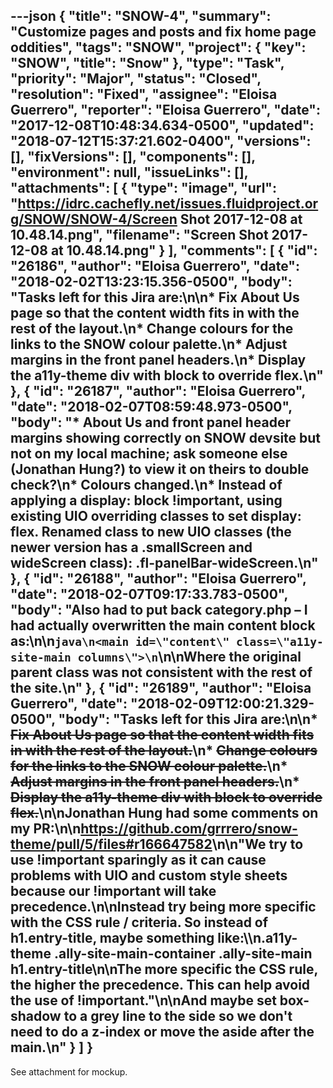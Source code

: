 ---json
{
  "title": "SNOW-4",
  "summary": "Customize pages and posts and fix home page oddities",
  "tags": "SNOW",
  "project": {
    "key": "SNOW",
    "title": "Snow"
  },
  "type": "Task",
  "priority": "Major",
  "status": "Closed",
  "resolution": "Fixed",
  "assignee": "Eloisa Guerrero",
  "reporter": "Eloisa Guerrero",
  "date": "2017-12-08T10:48:34.634-0500",
  "updated": "2018-07-12T15:37:21.602-0400",
  "versions": [],
  "fixVersions": [],
  "components": [],
  "environment": null,
  "issueLinks": [],
  "attachments": [
    {
      "type": "image",
      "url": "https://idrc.cachefly.net/issues.fluidproject.org/SNOW/SNOW-4/Screen Shot 2017-12-08 at 10.48.14.png",
      "filename": "Screen Shot 2017-12-08 at 10.48.14.png"
    }
  ],
  "comments": [
    {
      "id": "26186",
      "author": "Eloisa Guerrero",
      "date": "2018-02-02T13:23:15.356-0500",
      "body": "Tasks left for this Jira are:\n\n* Fix About Us page so that the content width fits in with the rest of the layout.\n* Change colours for the links to the SNOW colour palette.\n* Adjust margins in the front panel headers.\n* Display the a11y-theme div with block to override flex.\n"
    },
    {
      "id": "26187",
      "author": "Eloisa Guerrero",
      "date": "2018-02-07T08:59:48.973-0500",
      "body": "* About Us and front panel header margins showing correctly on SNOW devsite but not on my local machine; ask someone else (Jonathan Hung?) to view it on theirs to double check?\n* Colours changed.\n* Instead of applying a display: block !important, using existing UIO overriding classes to set display: flex. Renamed class to new UIO classes (the newer version has a .smallScreen and wideScreen class): .fl-panelBar-wideScreen.\n"
    },
    {
      "id": "26188",
      "author": "Eloisa Guerrero",
      "date": "2018-02-07T09:17:33.783-0500",
      "body": "Also had to put back category.php – I had actually overwritten the main content block as:\n\n```java\n<main id=\"content\" class=\"a11y-site-main columns\">\n```\n\nWhere the original parent class was not consistent with the rest of the site.\n"
    },
    {
      "id": "26189",
      "author": "Eloisa Guerrero",
      "date": "2018-02-09T12:00:21.329-0500",
      "body": "Tasks left for this Jira are:\n\n* ~~Fix About Us page so that the content width fits in with the rest of the layout.~~\n* ~~Change colours for the links to the SNOW colour palette.~~\n* ~~Adjust margins in the front panel headers.~~\n* ~~Display the a11y-theme div with block to override flex.~~\n\nJonathan Hung had some comments on my PR:\n\n<https://github.com/grrrero/snow-theme/pull/5/files#r166647582>\n\n\"We try to use !important sparingly as it can cause problems with UIO and custom style sheets because our !important will take precedence.\n\nInstead try being more specific with the CSS rule / criteria. So instead of h1.entry-title, maybe something like:\\\n.a11y-theme .ally-site-main-container .ally-site-main h1.entry-title\n\nThe more specific the CSS rule, the higher the precedence. This can help avoid the use of !important.\"\n\nAnd maybe set box-shadow to a grey line to the side so we don't need to do a z-index or move the aside after the main.\n"
    }
  ]
}
---
See attachment for mockup.

        